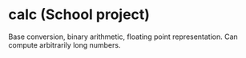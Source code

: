 calc (School project)
====

Base conversion, binary arithmetic, floating point representation. Can compute arbitrarily long numbers.
